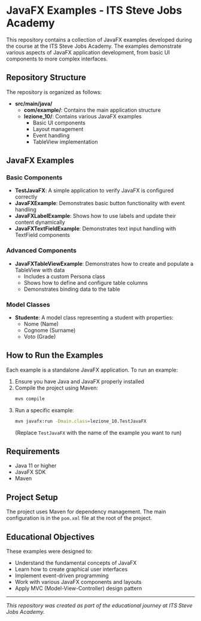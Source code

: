 # JavaFX Examples - ITS Steve Jobs Academy

This repository contains a collection of JavaFX examples developed during the course at the ITS Steve Jobs Academy. The examples demonstrate various aspects of JavaFX application development, from basic UI components to more complex interfaces.

## Repository Structure

The repository is organized as follows:

- **src/main/java/**
  - **com/example/**: Contains the main application structure
  - **lezione_10/**: Contains various JavaFX examples
    - Basic UI components
    - Layout management
    - Event handling
    - TableView implementation

## JavaFX Examples

### Basic Components

- **TestJavaFX**: A simple application to verify JavaFX is configured correctly
- **JavaFXExample**: Demonstrates basic button functionality with event handling
- **JavaFXLabelExample**: Shows how to use labels and update their content dynamically
- **JavaFXTextFieldExample**: Demonstrates text input handling with TextField components

### Advanced Components

- **JavaFXTableViewExample**: Demonstrates how to create and populate a TableView with data
  - Includes a custom Persona class
  - Shows how to define and configure table columns
  - Demonstrates binding data to the table

### Model Classes

- **Studente**: A model class representing a student with properties:
  - Nome (Name)
  - Cognome (Surname)
  - Voto (Grade)

## How to Run the Examples

Each example is a standalone JavaFX application. To run an example:

1. Ensure you have Java and JavaFX properly installed
2. Compile the project using Maven:
   ```bash
   mvn compile
   ```
3. Run a specific example:
   ```bash
   mvn javafx:run -Dmain.class=lezione_10.TestJavaFX
   ```
   (Replace `TestJavaFX` with the name of the example you want to run)

## Requirements

- Java 11 or higher
- JavaFX SDK
- Maven

## Project Setup

The project uses Maven for dependency management. The main configuration is in the `pom.xml` file at the root of the project.

## Educational Objectives

These examples were designed to:
- Understand the fundamental concepts of JavaFX
- Learn how to create graphical user interfaces
- Implement event-driven programming
- Work with various JavaFX components and layouts
- Apply MVC (Model-View-Controller) design pattern

---

*This repository was created as part of the educational journey at ITS Steve Jobs Academy.*